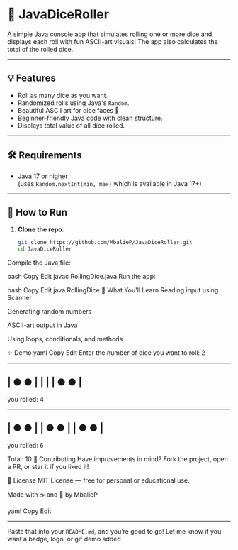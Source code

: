 # 🎲 JavaDiceRoller

A simple Java console app that simulates rolling one or more dice and displays each roll with fun ASCII-art visuals! The app also calculates the total of the rolled dice.

---

## 💡 Features
- Roll as many dice as you want.
- Randomized rolls using Java's `Random`.
- Beautiful ASCII art for dice faces 🎲
- Beginner-friendly Java code with clean structure.
- Displays total value of all dice rolled.

---

## 🛠️ Requirements
- Java 17 or higher  
  (uses `Random.nextInt(min, max)` which is available in Java 17+)

---

## 🚀 How to Run

1. **Clone the repo**:
   ```bash
   git clone https://github.com/MbalieP/JavaDiceRoller.git
   cd JavaDiceRoller
Compile the Java file:

bash
Copy
Edit
javac RollingDice.java
Run the app:

bash
Copy
Edit
java RollingDice
🧠 What You'll Learn
Reading input using Scanner

Generating random numbers

ASCII-art output in Java

Using loops, conditionals, and methods

✨ Demo
yaml
Copy
Edit
Enter the number of dice you want to roll: 2

 ---------
| ●     ● |
|         |
| ●     ● |
 ---------
you rolled: 4

 ---------
|  ●    ●  |
|  ●    ●  |
|  ●    ●  |
 ---------
you rolled: 6

Total: 10
🤝 Contributing
Have improvements in mind? Fork the project, open a PR, or star it if you liked it!

📄 License
MIT License — free for personal or educational use.

Made with ☕ and 🎲 by MbalieP

yaml
Copy
Edit

---

Paste that into your `README.md`, and you’re good to go! Let me know if you want a badge, logo, or gif demo added
